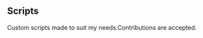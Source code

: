 ## Scripts
Custom scripts made to suit my needs.Contributions are accepted.









































































































